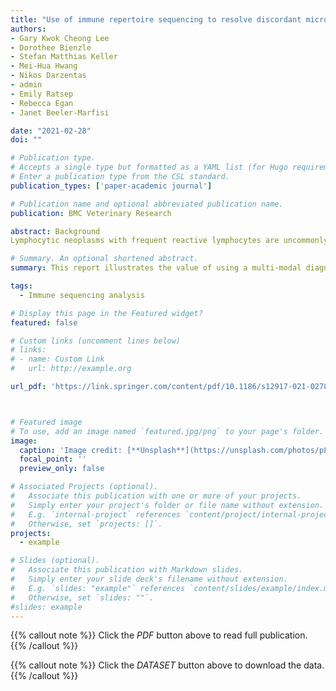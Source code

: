 ```yaml
---
title: "Use of immune repertoire sequencing to resolve discordant microscopic and immunochemical findings in a case of T cell-rich large B cell lymphoma in a young dog"
authors:
- Gary Kwok Cheong Lee
- Dorothee Bienzle
- Stefan Matthias Keller
- Mei-Hua Hwang
- Nikos Darzentas
- admin
- Emily Ratsep
- Rebecca Egan 
- Janet Beeler-Marfisi

date: "2021-02-28"
doi: ""

# Publication type.
# Accepts a single type but formatted as a YAML list (for Hugo requirements).
# Enter a publication type from the CSL standard.
publication_types: ['paper-academic journal']

# Publication name and optional abbreviated publication name.
publication: BMC Veterinary Research

abstract: Background
Lymphocytic neoplasms with frequent reactive lymphocytes are uncommonly reported in dogs, and can pose a diagnostic challenge. Different diagnostic modalities such as cytology, flow cytometry, histopathology, immunohistochemistry, and clonality testing, are sometimes required for a diagnosis. This report illustrates the value of using a multi-modal diagnostic approach to decipher a complex lymphocytic tumor, and introduces immune repertoire sequencing as a diagnostic adjunct. A 10-month-old Great Dane was referred for marked ascites. Cytologic analysis of abdominal fluid and hepatic aspirates revealed a mixed lymphocyte population including numerous large lymphocytes, yielding a diagnosis of lymphoma. Flow cytometrically, abdominal fluid lymphocytes were highly positive for CD4, CD5, CD18, CD45, and MHC II, consistent with T cell lymphoma. Due to a rapidly deteriorating clinical condition, the dog was euthanized. Post mortem histologic evaluation showed effacement of the liver by aggregates of B cells surrounded by T cells, suggestive of hepatic T cell-rich large B cell lymphoma. Immune repertoire sequencing confirmed the presence of clonal B cells in the liver but not the abdominal fluid, whereas reactive T cells with shared, polyclonal immune repertoires were found in both locations. T cell-rich large B cell lymphoma is a rare neoplasm in dogs that may be challenging to diagnose and classify due to mixed lymphocyte populations. In this case, the results of histopathology, immunohistochemistry and immune repertoire sequencing were most consistent with a hepatic B cell neoplasm and reactive T cells exfoliating into the abdominal fluid. Immune repertoire sequencing was helpful in delineating neoplastic from reactive lymphocytes and characterizing repertoire overlap in both compartments. The potential pitfalls of equating atypical cytomorphology and monotypic marker expression in neoplasia are highlighted.

# Summary. An optional shortened abstract.
summary: This report illustrates the value of using a multi-modal diagnostic approach to decipher a complex lymphocytic tumor, and introduces immune repertoire sequencing as a diagnostic adjunct. 

tags:
  - Immune sequencing analysis

# Display this page in the Featured widget?
featured: false

# Custom links (uncomment lines below)
# links:
# - name: Custom Link
#   url: http://example.org

url_pdf: 'https://link.springer.com/content/pdf/10.1186/s12917-021-02783-3.pdf'



# Featured image
# To use, add an image named `featured.jpg/png` to your page's folder.
image:
  caption: 'Image credit: [**Unsplash**](https://unsplash.com/photos/pLCdAaMFLTE)'
  focal_point: ''
  preview_only: false

# Associated Projects (optional).
#   Associate this publication with one or more of your projects.
#   Simply enter your project's folder or file name without extension.
#   E.g. `internal-project` references `content/project/internal-project/index.md`.
#   Otherwise, set `projects: []`.
projects:
  - example

# Slides (optional).
#   Associate this publication with Markdown slides.
#   Simply enter your slide deck's filename without extension.
#   E.g. `slides: "example"` references `content/slides/example/index.md`.
#   Otherwise, set `slides: ""`.
#slides: example
---
```


{{% callout note %}}
Click the _PDF_ button above to read full publication.
{{% /callout %}}

{{% callout note %}}
Click the _DATASET_ button above to download the data.
{{% /callout %}}

